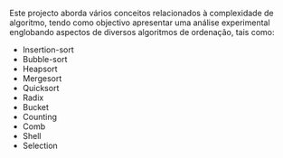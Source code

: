 Este projecto aborda vários conceitos relacionados à complexidade de algoritmo, tendo como objectivo apresentar uma análise experimental englobando aspectos de diversos algoritmos de ordenação, tais como:

  * Insertion-sort
  * Bubble-sort
  * Heapsort
  * Mergesort
  * Quicksort
  * Radix
  * Bucket
  * Counting
  * Comb
  * Shell
  * Selection